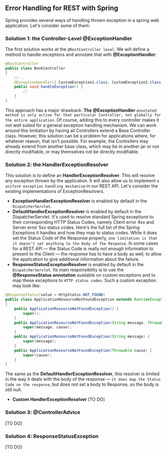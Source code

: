 ## Error Handling for REST with Spring

Spring provides several ways of handling thrown exception in a spring web application. 
Let's consider some of them: <br>

### Solution 1: the Controller-Level @ExceptionHandler
The first solution works at the `@RestController level`. We will define a method to handle exceptions and annotate that with **@ExceptionHandler**:<br>
```Java
@RestController
public class BookController 
{
    //...
    @ExceptionHandler({ CustomException1.class, CustomException2.class })
    public void handleException() {
        //
    }
}
```
This approach has a major drawback: **The @ExceptionHandler** `annotated method is only active for that particular Controller, not globally for the entire application`. 
Of course, adding this to every controller makes it not well suited for a general exception handling mechanism.
We can work around this limitation by having all Controllers extend a Base Controller class.
However, this solution can be a problem for applications where, for whatever reason, that isn't possible. 
For example, the Controllers may already extend from another base class, which may be in another jar or not directly modifiable, or may themselves not be directly modifiable.

### Solution 2: the HandlerExceptionResolver
This solution is to define an **HandlerExceptionResolver**. This will resolve any exception thrown by the application. It will also allow us to implement `a uniform exception handling mechanism` in our REST API.
Let's consider the existing implementations of ExceptionResolvers.

- **ExceptionHandlerExceptionResolver** is enabled by default in the `DispatcherServlet`.
- **DefaultHandlerExceptionResolver** is enabled by default in the DispatcherServlet. It's used to resolve standard Spring exceptions to their corresponding HTTP Status Codes, namely Client error 4xx and Server error 5xx status codes. Here's the full list of the Spring Exceptions it handles and how they map to status codes. 
  While it does set the Status Code of the Response properly, `one limitation is that it doesn't set anything to the body of the Response`. In some cases for a REST API — the Status Code is really not enough information to present to the Client — the response has to have a body as well, to allow the application to give additional information about the failure.
- **ResponseStatusExceptionResolver** is enabled by default in the `DispatcherServlet`. Its main responsibility is to use the **@ResponseStatus annotation** available on custom exceptions and to map these exceptions to `HTTP status codes`.
  Such a custom exception may look like:
```Java
@ResponseStatus(value = HttpStatus.NOT_FOUND)
public class ApplicationResourceNotFoundException extends RuntimeException 
{
    public ApplicationResourceNotFoundException() {
        super();
    }
    public ApplicationResourceNotFoundException(String message, Throwable cause) {
        super(message, cause);
    }
    public ApplicationResourceNotFoundException(String message) {
        super(message);
    }
    public ApplicationResourceNotFoundException(Throwable cause) {
        super(cause);
    }
}
```
The same as the **DefaultHandlerExceptionResolver**, this resolver is limited in the way it deals with the body of the response — `it does map the Status Code on the response`, but does not set a body to Response, so the body is still null.
- **Custom HandlerExceptionResolver** [TO DO]

### Solution 3: @ControllerAdvice
[TO DO]

### Solution 4: ResponseStatusException
[TO DO]